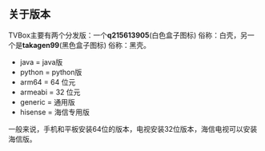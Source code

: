 ## 关于版本

TVBox主要有两个分发版：一个**q215613905**(白色盒子图标) 俗称：白壳，另一个是**takagen99**(黑色盒子图标) 俗称：黑壳。

- java = java版
- python = python版
- arm64 = 64 位元
- armeabi = 32 位元
- generic = 通用版
- hisense = 海信专用版

一般来说，手机和平板安装64位的版本，电视安装32位版本，海信电视可以安装海信版。